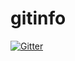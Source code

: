 # gitinfo

[![Gitter](https://badges.gitter.im/jast/gitinfo.svg)](https://gitter.im/jast/gitinfo?utm_source=badge&utm_medium=badge&utm_campaign=pr-badge&utm_content=badge)